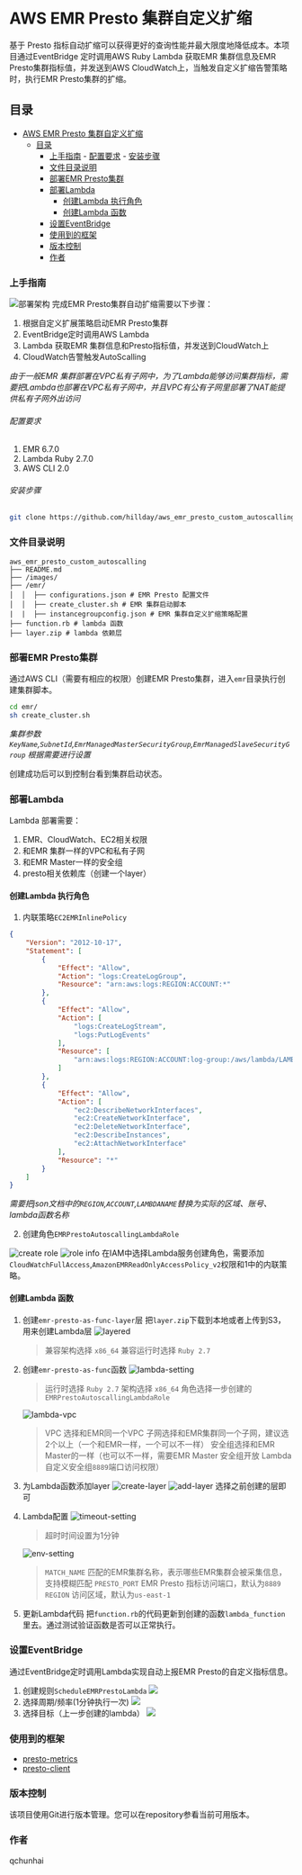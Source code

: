 

# AWS EMR Presto 集群自定义扩缩

基于 Presto 指标自动扩缩可以获得更好的查询性能并最大限度地降低成本。本项目通过EventBridge 定时调用AWS Ruby Lambda 获取EMR 集群信息及EMR Presto集群指标值，并发送到AWS CloudWatch上，当触发自定义扩缩告警策略时，执行EMR Presto集群的扩缩。
## 目录

- [AWS EMR Presto 集群自定义扩缩](#aws-emr-presto-集群自定义扩缩)
  - [目录](#目录)
    - [上手指南](#上手指南)
          - [配置要求](#配置要求)
          - [安装步骤](#安装步骤)
    - [文件目录说明](#文件目录说明)
    - [部署EMR Presto集群](#部署emr-presto集群)
    - [部署Lambda](#部署lambda)
      - [创建Lambda 执行角色](#创建lambda-执行角色)
      - [创建Lambda 函数](#创建lambda-函数)
    - [设置EventBridge](#设置eventbridge)
    - [使用到的框架](#使用到的框架)
    - [版本控制](#版本控制)
    - [作者](#作者)

### 上手指南
![部署架构](./images/autoscaling_arc.png)
完成EMR Presto集群自动扩缩需要以下步骤：
1. 根据自定义扩展策略启动EMR Presto集群
2. EventBridge定时调用AWS Lambda
3. Lambda 获取EMR 集群信息和Presto指标值，并发送到CloudWatch上
4. CloudWatch告警触发AutoScalling

*由于一般EMR 集群部署在VPC私有子网中，为了Lambda能够访问集群指标，需要把Lambda也部署在VPC私有子网中，并且VPC有公有子网里部署了NAT能提供私有子网外出访问*

###### 配置要求

1. EMR 6.7.0
2. Lambda Ruby 2.7.0
3. AWS CLI 2.0

###### 安装步骤
```sh
git clone https://github.com/hillday/aws_emr_presto_custom_autoscalling.git
```

### 文件目录说明

```
aws_emr_presto_custom_autoscalling 
├── README.md
├── /images/
├── /emr/
│  │  ├── configurations.json # EMR Presto 配置文件
│  │  ├── create_cluster.sh # EMR 集群启动脚本
|  |  ├── instancegroupconfig.json # EMR 集群自定义扩缩策略配置
├── function.rb # lambda 函数
├── layer.zip # lambda 依赖层
```

### 部署EMR Presto集群
通过AWS CLI（需要有相应的权限）创建EMR Presto集群，进入`emr`目录执行创建集群脚本。
```sh
cd emr/
sh create_cluster.sh
```
*集群参数 `KeyName`,`SubnetId`,`EmrManagedMasterSecurityGroup`,`EmrManagedSlaveSecurityGroup` 根据需要进行设置*

创建成功后可以到控制台看到集群启动状态。

### 部署Lambda
Lambda 部署需要：
1. EMR、CloudWatch、EC2相关权限
2. 和EMR 集群一样的VPC和私有子网
3. 和EMR Master一样的安全组
4. presto相关依赖库（创建一个layer）

#### 创建Lambda 执行角色
1. 内联策略`EC2EMRInlinePolicy`

```json
{
    "Version": "2012-10-17",
    "Statement": [
        {
            "Effect": "Allow",
            "Action": "logs:CreateLogGroup",
            "Resource": "arn:aws:logs:REGION:ACCOUNT:*"
        },
        {
            "Effect": "Allow",
            "Action": [
                "logs:CreateLogStream",
                "logs:PutLogEvents"
            ],
            "Resource": [
                "arn:aws:logs:REGION:ACCOUNT:log-group:/aws/lambda/LAMBDANAME:*"
            ]
        },
        {
            "Effect": "Allow",
            "Action": [
                "ec2:DescribeNetworkInterfaces",
                "ec2:CreateNetworkInterface",
                "ec2:DeleteNetworkInterface",
                "ec2:DescribeInstances",
                "ec2:AttachNetworkInterface"
            ],
            "Resource": "*"
        }
    ]
}
```
*需要把json文档中的`REGION`,`ACCOUNT`,`LAMBDANAME`替换为实际的区域、账号、lambda函数名称*

2. 创建角色`EMRPrestoAutoscallingLambdaRole`

![create role](./images/create-role.png)
![role info](./images/emr-role.png)
在IAM中选择Lambda服务创建角色，需要添加`CloudWatchFullAccess`,`AmazonEMRReadOnlyAccessPolicy_v2`权限和1中的内联策略。

#### 创建Lambda 函数
1. 创建`emr-presto-as-func-layer`层
    把`layer.zip`下载到本地或者上传到S3，用来创建Lambda层
    ![layered](./images/create-layer.png)
    > 兼容架构选择 `x86_64`
    > 兼容运行时选择 `Ruby 2.7`

2. 创建`emr-presto-as-func`函数
![lambda-setting](./images/lambda-setting.png)
    > 运行时选择 `Ruby 2.7`
    > 架构选择 `x86_64`
    > 角色选择一步创建的`EMRPrestoAutoscallingLambdaRole`

    ![lambda-vpc](./images/lambda-vpc.png)
    > VPC 选择和EMR同一个VPC
    > 子网选择和EMR集群同一个子网，建议选2个以上（一个和EMR一样，一个可以不一样）
    > 安全组选择和EMR Master的一样（也可以不一样，需要EMR Master 安全组开放 Lambda 自定义安全组`8889`端口访问权限）

3. 为Lambda函数添加layer
![create-layer](./images/lambda-create-layer.png)
![add-layer](./images/lambda-add-layer.png)
选择之前创建的层即可

4. Lambda配置
![timeout-setting](./images/lambda-setting-timeout.png)
    > 超时时间设置为1分钟

    ![env-setting](./images/lambda-setting-env.png)
    > `MATCH_NAME` 匹配的EMR集群名称，表示哪些EMR集群会被采集信息，支持模糊匹配
    > `PRESTO_PORT` EMR Presto 指标访问端口，默认为`8889`
    > `REGION` 访问区域，默认为`us-east-1`

5. 更新Lambda代码
   把`function.rb`的代码更新到创建的函数`lambda_function`里去。通过测试验证函数是否可以正常执行。

### 设置EventBridge
通过EventBridge定时调用Lambda实现自动上报EMR Presto的自定义指标信息。
1. 创建规则`ScheduleEMRPrestoLambda`
   ![](./images/eventbridge-create.png)
2. 选择周期/频率(1分钟执行一次)
   ![](./images/eventbridge-cron.png)
3. 选择目标（上一步创建的lambda）
   ![](./images/eventbridge-lambda.png)

### 使用到的框架

- [presto-metrics](https://github.com/xerial/presto-metrics)
- [presto-client](https://github.com/abicky/presto-client-ruby)

### 版本控制

该项目使用Git进行版本管理。您可以在repository参看当前可用版本。

### 作者

qchunhai

